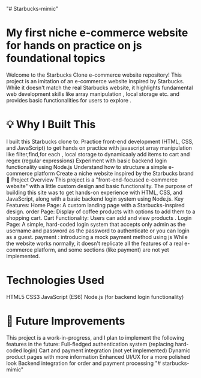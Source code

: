 "# Starbucks-mimic"
# My first niche e-commerce website for hands on practice on js foundational topics
Welcome to the Starbucks Clone e-commerce website repository! This project is an imitation of an e-commerce website inspired by Starbucks. While it doesn't match the real Starbucks website, it highlights fundamental web development skills like array manipulation , local storage etc. and provides basic functionalities for users to explore .
# 💡 Why I Built This
 I built this Starbucks clone to:
Practice front-end development (HTML, CSS, and JavaScript)
to get hands on practice with javascript array manipulation like filter,find,for each , local storage to dynamicaaly add items to cart and regex (regular expressions)
Experiment with basic backend login functionality using Node.js
Understand how to structure a simple e-commerce platform
Create a niche website inspired by the Starbucks brand
🚀 Project Overview
This project is a "front-end-focused e-commerce website" with a little custom design and basic functionality. The purpose of building this site was to get hands-on experience with HTML, CSS, and JavaScript, along with a basic backend login system using Node.js.
Key Features:
Home Page: A custom landing page with a Starbucks-inspired design.
order Page: Display of coffee products with options to add them to a shopping cart.
Cart Functionality: Users can add and view products .
Login Page: A simple, hard-coded login system that accepts only admin as the username and password as the password to authenticate or you can login as a guest.
payment : introducing a mock payment method using js 
While the website works normally, it doesn't replicate all the features of a real e-commerce platform, and some sections (like payment) are not yet implemented.
 # Technologies Used
HTML5
CSS3
JavaScript (ES6)
Node.js (for backend login functionality)
# 📝 Future Improvements
This project is a work-in-progress, and I plan to implement the following features in the future:
Full-fledged authentication system (replacing hard-coded login)
Cart and payment integration (not yet implemented)
Dynamic product pages with more information
Enhanced UI/UX for a more polished look
Backend integration for order and payment processing
"# starbucks-mimic" 
